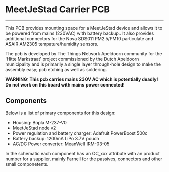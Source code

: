 # MeetJeStad Carrier PCB

----
This PCB provides mounting space for a MeetJeStad device and allows it to be powered from mains (230VAC) with battery backup.. It also provides additional connectors for the Nova SDS011 PM2.5/PM10 particulate and ASAIR AM2305 tempature/humidity sensors. 

The pcb is developed by The Things Network Apeldoorn community for the 'Hitte Markstraat' project commissioned by the Dutch Apeldoorn municipality and is primarily a single layer through-hole design to make the assembly easy; pcb etching as well as soldering.

**WARNING: This pcb carries mains 230V AC which is potentially deadly! Do not work on this board with mains power connected!**

## Components
Below is a list of primary components for this design:

* Housing: Bopla M-237-V0
* MeetJeStad node v2
* Power regulation and battery charger: Adafruit PowerBoost 500c
* Battery backup: 1200mA LiPo 3.7V pouch
* AC/DC Power converter: MeanWell IRM-03-05

In the schematic each component has an OC_xxx attribute with an product number for a supplier, mainly Farnell for the passives, connectors and other small componetents.

